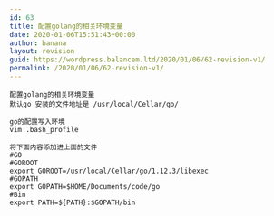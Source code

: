 ```yaml
---
id: 63
title: 配置golang的相关环境变量
date: 2020-01-06T15:51:43+00:00
author: banana
layout: revision
guid: https://wordpress.balancem.ltd/2020/01/06/62-revision-v1/
permalink: /2020/01/06/62-revision-v1/
---
```

<pre class="wp-block-code"><code>配置golang的相关环境变量
默认go 安装的文件地址是 /usr/local/Cellar/go/

go的配置写入环境
vim .bash_profile

将下面内容添加进上面的文件
#GO
#GOROOT
export GOROOT=/usr/local/Cellar/go/1.12.3/libexec
#GOPATH
export GOPATH=$HOME/Documents/code/go
#Bin
export PATH=${PATH}:$GOPATH/bin</code></pre>